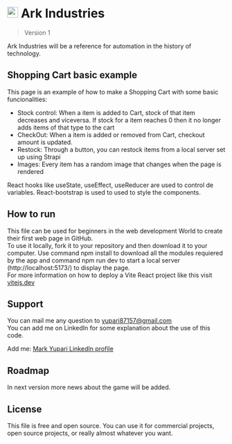 <h1><img src="./public/favicon2.ico" alt="personal logo" width=25> Ark Industries</h1>

> Version 1

Ark Industries will be a reference for automation in the history of technology.

## Shopping Cart basic example

This page is an example of how to make a Shopping Cart with some basic funcionalities:  
<ul>
  <li>Stock control: When a item is added to Cart, stock of that item decreases and viceversa. If stock for a item reaches 0 then it no longer adds items of that type to the cart</li>
  <li>CheckOut: When a item is added or removed from Cart, checkout amount is updated.</li>
  <li>Restock: Through a button, you can restock items from a local server set up using Strapi</li>
  <li>Images: Every item has a random image that changes when the page is rendered</li>
</ul>
React hooks like useState, useEffect, useReducer are used to control de variables.  
React-bootstrap is used to used to style the components.

## How to run

This file can be used for beginners in the web development World to create their first web page in GitHub.  
To use it locally, fork it to your repository and then download it to your computer. Use command npm install to download all the modules requiered by the app and command npm run dev to start a local server (http://localhost:5173/) to display the page.  
For more information on how to deploy a Vite React project like this visit <a href="https://vitejs.dev/guide/#scaffolding-your-first-vite-project" target="_blank">vitejs.dev</a>

## Support

You can mail me any question to yupari87157@gmail.com  
You can add me on LinkedIn for some explanation about the use of this code.  
<p>Add me: <a href="https://www.linkedin.com/in/markyupariruiz/" target="_blank">Mark Yupari LinkedIn profile</a></p>

## Roadmap

In next version more news about the game will be added.

## License

This file is free and open source. You can use it for commercial projects, open source projects, or really almost whatever you want.
